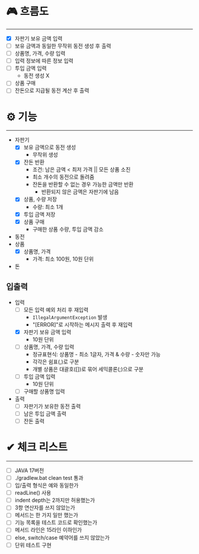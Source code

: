 # 🎮 흐름도

---

- [x] 자판기 보유 금액 입력
- [ ] 보유 금액과 동일한 무작위 동전 생성 후 출력
- [ ] 상품명, 가격, 수량 입력
- [ ] 입력 정보에 따른 정보 입력
- [ ] 투입 금액 입력
    - 동전 생성 X
- [ ] 상품 구매
- [ ] 잔돈으로 지급될 동전 계산 후 출력

# ⚙ 기능

---

- 자판기
    - [x] 보유 금액으로 동전 생성
        - 무작위 생성
    - [x] 잔돈 반환
        - 조건: 남은 금액 < 최저 가격 || 모든 상품 소진
        - 최소 개수의 동전으로 돌려줌
        - 잔돈을 반환할 수 없는 경우 가능한 금액만 반환
            - 반환되지 않은 금액은 자판기에 남음
    - [x] 상품, 수량 저장
        - 수량: 최소 1개
    - [x] 투입 금액 저장
    - [x] 상품 구매
        - 구매한 상품 수량, 투입 금액 감소
- 동전
- 상품
    - [x] 상품명, 가격
        - 가격: 최소 100원, 10원 단위
- 돈

## 입출력

- 입력
    - [ ] 모든 입력 예외 처리 후 재입력
        - `IllegalArgumentException` 발생
        - "[ERROR]"로 시작하는 메시지 출력 후 재입력
    - [x] 자판기 보유 금액 입력
        - 10원 단위
    - [ ] 상품명, 가격, 수량 입력
        - 정규표현식: 상품명 - 최소 1글자, 가격 & 수량 - 숫자만 가능
        - 각각은 쉼표(,)로 구분
        - 개별 상품은 대괄호([])로 묶어 세믹콜론(;)으로 구분
    - [ ] 투입 금액 입력
        - 10원 단위
    - [ ] 구매할 상품명 입력
- 출력
    - [ ] 자판기가 보유한 동전 출력
    - [ ] 남은 투입 금액 출력
    - [ ] 잔돈 출력

# ✔ 체크 리스트

---

- [ ] JAVA 17버전
- [ ] ./gradlew.bat clean test 통과
- [ ] 입/출력 형식은 예와 동일한가
- [ ] readLine() 사용
- [ ] indent depth는 2까지만 허용했는가
- [ ] 3항 연산자를 쓰지 않았는가
- [ ] 메서드는 한 가지 일만 했는가
- [ ] 기능 목록을 테스트 코드로 확인했는가
- [ ] 메서드 라인은 15라인 이하인가
- [ ] else, switch/case 예약어를 쓰지 않았는가
- [ ] 단위 테스트 구현
